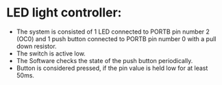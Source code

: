 # LED light controller:
* The system is consisted of 1 LED connected to PORTB pin number 2 (OC0) and 1 push button connected to PORTB pin number 0 with a pull 
down resistor.
* The switch is active low.
* The Software checks the state of the push button periodically.
* Button is considered pressed, if the pin value is held low for at least 50ms.
